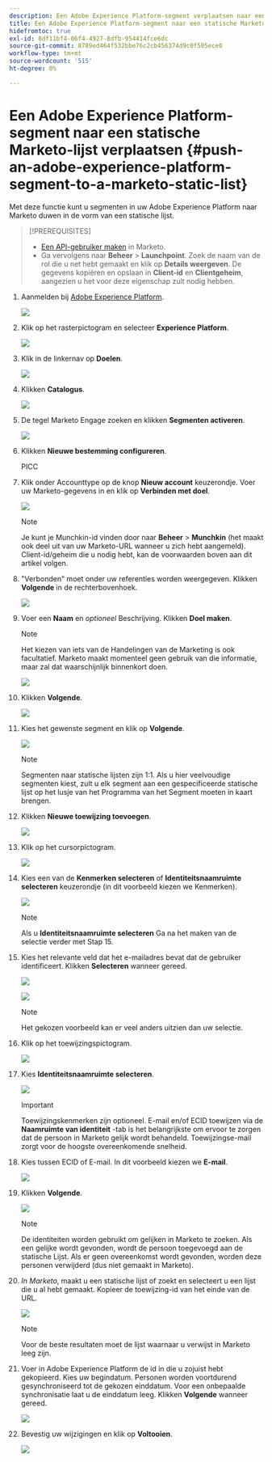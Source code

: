 ```yaml
---
description: Een Adobe Experience Platform-segment verplaatsen naar een statische Marketo-lijst - Marketo Docs - Productdocumentatie
title: Een Adobe Experience Platform-segment naar een statische Marketo-lijst verplaatsen
hidefromtoc: true
exl-id: 8df11bf4-06f4-4927-8dfb-954414fce6dc
source-git-commit: 8789ed464f532bbe76c2cb456374d9c0f505ece0
workflow-type: tm+mt
source-wordcount: '515'
ht-degree: 0%

---
```


# Een Adobe Experience Platform-segment naar een statische Marketo-lijst verplaatsen {#push-an-adobe-experience-platform-segment-to-a-marketo-static-list}

Met deze functie kunt u segmenten in uw Adobe Experience Platform naar Marketo duwen in de vorm van een statische lijst.

>[!PREREQUISITES]
>
>* [Een API-gebruiker maken](/help/marketo/product-docs/administration/users-and-roles/create-an-api-only-user.md) in Marketo.
>* Ga vervolgens naar **Beheer** > **Launchpoint**. Zoek de naam van de rol die u net hebt gemaakt en klik op **Details weergeven**. De gegevens kopiëren en opslaan in **Client-id** en **Clientgeheim**, aangezien u het voor deze eigenschap zult nodig hebben.


1. Aanmelden bij [Adobe Experience Platform](https://experience.adobe.com/).

   ![](assets/push-an-adobe-experience-platform-segment-to-a-marketo-static-list-1.png)

1. Klik op het rasterpictogram en selecteer **Experience Platform**.

   ![](assets/push-an-adobe-experience-platform-segment-to-a-marketo-static-list-2.png)

1. Klik in de linkernav op **Doelen**.

   ![](assets/push-an-adobe-experience-platform-segment-to-a-marketo-static-list-3.png)

1. Klikken **Catalogus**.

   ![](assets/push-an-adobe-experience-platform-segment-to-a-marketo-static-list-4.png)

1. De tegel Marketo Engage zoeken en klikken **Segmenten activeren**.

   ![](assets/push-an-adobe-experience-platform-segment-to-a-marketo-static-list-5.png)

1. Klikken **Nieuwe bestemming configureren**.

   PICC

1. Klik onder Accounttype op de knop **Nieuw account** keuzerondje. Voer uw Marketo-gegevens in en klik op **Verbinden met doel**.

   ![](assets/push-an-adobe-experience-platform-segment-to-a-marketo-static-list-6.png)

   >[!NOTE]
   >
   >Je kunt je Munchkin-id vinden door naar **Beheer** > **Munchkin** (het maakt ook deel uit van uw Marketo-URL wanneer u zich hebt aangemeld). Client-id/geheim die u nodig hebt, kan de voorwaarden boven aan dit artikel volgen.

1. &quot;Verbonden&quot; moet onder uw referenties worden weergegeven. Klikken **Volgende** in de rechterbovenhoek.

   ![](assets/push-an-adobe-experience-platform-segment-to-a-marketo-static-list-7.png)

1. Voer een **Naam** en _optioneel_ Beschrijving. Klikken **Doel maken**.

   >[!NOTE]
   >
   >Het kiezen van iets van de Handelingen van de Marketing is ook facultatief. Marketo maakt momenteel geen gebruik van die informatie, maar zal dat waarschijnlijk binnenkort doen.

   ![](assets/push-an-adobe-experience-platform-segment-to-a-marketo-static-list-8.png)

1. Klikken **Volgende**.

   ![](assets/push-an-adobe-experience-platform-segment-to-a-marketo-static-list-9.png)

1. Kies het gewenste segment en klik op **Volgende**.

   ![](assets/push-an-adobe-experience-platform-segment-to-a-marketo-static-list-10.png)

   >[!NOTE]
   >
   >Segmenten naar statische lijsten zijn 1:1. Als u hier veelvoudige segmenten kiest, zult u elk segment aan een gespecificeerde statische lijst op het lusje van het Programma van het Segment moeten in kaart brengen.

1. Klikken **Nieuwe toewijzing toevoegen**.

   ![](assets/push-an-adobe-experience-platform-segment-to-a-marketo-static-list-11.png)

1. Klik op het cursorpictogram.

   ![](assets/push-an-adobe-experience-platform-segment-to-a-marketo-static-list-12.png)

1. Kies een van de **Kenmerken selecteren** of **Identiteitsnaamruimte selecteren** keuzerondje (in dit voorbeeld kiezen we Kenmerken).

   ![](assets/push-an-adobe-experience-platform-segment-to-a-marketo-static-list-13.png)

   >[!NOTE]
   >
   >Als u **Identiteitsnaamruimte selecteren** Ga na het maken van de selectie verder met Stap 15.

1. Kies het relevante veld dat het e-mailadres bevat dat de gebruiker identificeert. Klikken **Selecteren** wanneer gereed.

   ![](assets/push-an-adobe-experience-platform-segment-to-a-marketo-static-list-14.png)

   ![](assets/push-an-adobe-experience-platform-segment-to-a-marketo-static-list-15.png)

   >[!NOTE]
   >
   >Het gekozen voorbeeld kan er veel anders uitzien dan uw selectie.

1. Klik op het toewijzingspictogram.

   ![](assets/push-an-adobe-experience-platform-segment-to-a-marketo-static-list-16.png)

1. Kies **Identiteitsnaamruimte selecteren**.

   ![](assets/push-an-adobe-experience-platform-segment-to-a-marketo-static-list-17.png)

   >[!IMPORTANT]
   >
   >Toewijzingskenmerken zijn optioneel. E-mail en/of ECID toewijzen via de **Naamruimte van identiteit** -tab is het belangrijkste om ervoor te zorgen dat de persoon in Marketo gelijk wordt behandeld. Toewijzingse-mail zorgt voor de hoogste overeenkomende snelheid.

1. Kies tussen ECID of E-mail. In dit voorbeeld kiezen we **E-mail**.

   ![](assets/push-an-adobe-experience-platform-segment-to-a-marketo-static-list-18.png)

1. Klikken **Volgende**.

   ![](assets/push-an-adobe-experience-platform-segment-to-a-marketo-static-list-19.png)

   >[!NOTE]
   >
   >De identiteiten worden gebruikt om gelijken in Marketo te zoeken. Als een gelijke wordt gevonden, wordt de persoon toegevoegd aan de statische Lijst. Als er geen overeenkomst wordt gevonden, worden deze personen verwijderd (dus niet gemaakt in Marketo).

1. _In Marketo_, maakt u een statische lijst of zoekt en selecteert u een lijst die u al hebt gemaakt. Kopieer de toewijzing-id van het einde van de URL.

   ![](assets/push-an-adobe-experience-platform-segment-to-a-marketo-static-list-20.png)

   >[!NOTE]
   >
   >Voor de beste resultaten moet de lijst waarnaar u verwijst in Marketo leeg zijn.

1. Voer in Adobe Experience Platform de id in die u zojuist hebt gekopieerd. Kies uw begindatum. Personen worden voortdurend gesynchroniseerd tot de gekozen einddatum. Voor een onbepaalde synchronisatie laat u de einddatum leeg. Klikken **Volgende** wanneer gereed.

   ![](assets/push-an-adobe-experience-platform-segment-to-a-marketo-static-list-21.png)

1. Bevestig uw wijzigingen en klik op **Voltooien**.

   ![](assets/push-an-adobe-experience-platform-segment-to-a-marketo-static-list-22.png)
